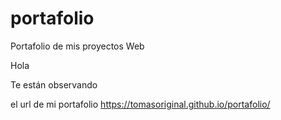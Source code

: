 # portafolio
Portafolio de mis proyectos Web

Hola

Te están observando

el url de mi portafolio
https://tomasoriginal.github.io/portafolio/

